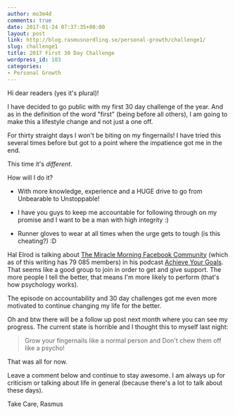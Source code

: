 ```yaml
---
author: mo3m4d
comments: true
date: 2017-01-24 07:37:35+00:00
layout: post
link: http://blog.rasmusnordling.se/personal-growth/challenge1/
slug: challenge1
title: 2017 First 30 Day Challenge
wordpress_id: 103
categories:
- Personal Growth
---
```


​Hi dear readers (yes it's plural)!

I have decided to go public with my first 30 day challenge of the year. And as in the definition of the word "first" (being before all others), I am going to make this a lifestyle change and not just a one off.

For thirty straight days I won't be biting on my fingernails! I have tried this several times before but got to a point where the impatience got me in the end.

This time it's _different_. <!-- more -->

How will I do it?




    
  * With more knowledge, experience and a HUGE drive to go from Unbearable to Unstoppable!

    
  * I have you guys to keep me accountable for following through on my promise and I want to be a man with high integrity :)

    
  * Runner gloves to wear at all times when the urge gets to tough (is this cheating?) :D



Hal Elrod is talking about [The Miracle Morning Facebook Community](https://www.facebook.com/groups/MyTMMCommunity/) (which as of this writing has 79 085 members) in his podcast [Achieve Your Goals](halelrod.com/podcast/). That seems like a good group to join in order to get and give support. The more people I tell the better, that means I'm more likely to perform (that's how psychology works).

The episode on accountability and 30 day challenges got me even more motivated to continue changing my life for the better.

Oh and btw there will be a follow up post next month where you can see my progress. The current state is horrible and I thought this to myself last night:



<blockquote>
  Grow your fingernails like a normal person and Don't chew them off like a psycho!
</blockquote>



That was all for now.

Leave a comment below and continue to stay awesome. I am always up for criticism or talking about life in general (because there's a lot to talk about these days).

Take Care,
Rasmus
